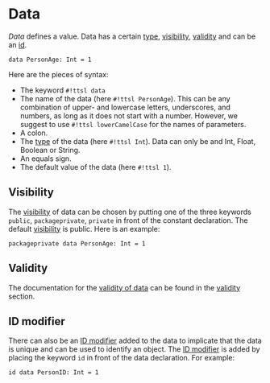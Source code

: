# Data

_Data_ defines a value. Data has a certain [type][types], [visibility][Visibility], [validity][Validity] and can be an [id][id].

```ttsl
data PersonAge: Int = 1
```

Here are the pieces of syntax:

- The keyword `#!ttsl data`
- The name of the data (here `#!ttsl PersonAge`). This can be any combination of upper- and lowercase letters, underscores, and numbers, as long as it does not start with a number. However, we suggest to use `#!ttsl lowerCamelCase` for the names of parameters.
- A colon.
- The [type][types] of the data (here `#!ttsl Int`). Data can only be and Int, Float, Boolean or String.
- An equals sign.
- The default value of the data (here `#!ttsl 1`).

## Visibility

The [visibility][Visibility] of data can be chosen by putting one of the three keywords `public`, `packageprivate`, `private` in front of the constant declaration. The default [visibility][Visibility] is public. Here is an example:

```ttsl
packageprivate data PersonAge: Int = 1
```

## Validity

The documentation for the [validity of data][dataValidity] can be found in the [validity][Validity] section.

## ID modifier

There can also be an [ID modifier][id] added to the data to implicate that the data is unique and can be used to identify an object. The [ID modifier][id] is added by placing the keyword `id` in front of the data declaration. For example:

```ttsl
id data PersonID: Int = 1
```

[types]: types.md
[id]: modifier.md#id
[Expressions]: expressions.md
[calls]: expressions.md#calls
[Visibility]: modifier.md#visibility
[Validity]: validity.md
[dataValidity]: validity.md#data
